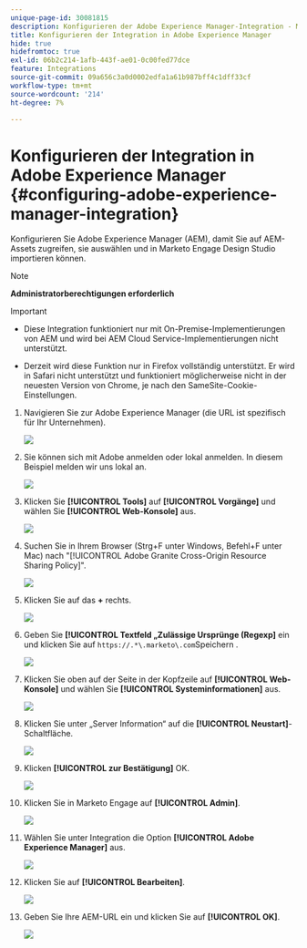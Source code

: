 ```yaml
---
unique-page-id: 30081815
description: Konfigurieren der Adobe Experience Manager-Integration - Marketo-Dokumente - Produktdokumentation
title: Konfigurieren der Integration in Adobe Experience Manager
hide: true
hidefromtoc: true
exl-id: 06b2c214-1afb-443f-ae01-0c00fed77dce
feature: Integrations
source-git-commit: 09a656c3a0d0002edfa1a61b987bff4c1dff33cf
workflow-type: tm+mt
source-wordcount: '214'
ht-degree: 7%

---
```


# Konfigurieren der Integration in Adobe Experience Manager {#configuring-adobe-experience-manager-integration}

Konfigurieren Sie Adobe Experience Manager (AEM), damit Sie auf AEM-Assets zugreifen, sie auswählen und in Marketo Engage Design Studio importieren können.

>[!NOTE]
>
>**Administratorberechtigungen erforderlich**

>[!IMPORTANT]
>
>* Diese Integration funktioniert nur mit On-Premise-Implementierungen von AEM und wird bei AEM Cloud Service-Implementierungen nicht unterstützt.
>
>* Derzeit wird diese Funktion nur in Firefox vollständig unterstützt. Er wird in Safari nicht unterstützt und funktioniert möglicherweise nicht in der neuesten Version von Chrome, je nach den SameSite-Cookie-Einstellungen.

1. Navigieren Sie zur Adobe Experience Manager (die URL ist spezifisch für Ihr Unternehmen).

   ![](assets/one.png)

1. Sie können sich mit Adobe anmelden oder lokal anmelden. In diesem Beispiel melden wir uns lokal an.

   ![](assets/two.png)

1. Klicken Sie **[!UICONTROL Tools]** auf **[!UICONTROL Vorgänge]** und wählen Sie **[!UICONTROL Web-Konsole]** aus.

   ![](assets/2a.png)

1. Suchen Sie in Ihrem Browser (Strg+F unter Windows, Befehl+F unter Mac) nach &quot;[!UICONTROL Adobe Granite Cross-Origin Resource Sharing Policy]&quot;.

   ![](assets/three.png)

1. Klicken Sie auf das **+** rechts.

   ![](assets/four.png)

1. Geben Sie **[!UICONTROL Textfeld „Zulässige Ursprünge (Regexp]** ein und klicken Sie auf `https://.*\.marketo\.com`Speichern **&#x200B;**.

   ![](assets/five-psd.png)

1. Klicken Sie oben auf der Seite in der Kopfzeile auf **[!UICONTROL Web-Konsole]** und wählen Sie **[!UICONTROL Systeminformationen]** aus.

   ![](assets/six.png)

1. Klicken Sie unter „Server Information“ auf die **[!UICONTROL Neustart]**-Schaltfläche.

   ![](assets/seven.png)

1. Klicken **[!UICONTROL zur Bestätigung]** OK.

   ![](assets/eight.png)

1. Klicken Sie in Marketo Engage auf **[!UICONTROL Admin]**.

   ![](assets/nine.png)

1. Wählen Sie unter Integration die Option **[!UICONTROL Adobe Experience Manager]** aus.

   ![](assets/ten.png)

1. Klicken Sie auf **[!UICONTROL Bearbeiten]**.

   ![](assets/eleven.png)

1. Geben Sie Ihre AEM-URL ein und klicken Sie auf **[!UICONTROL OK]**.

   ![](assets/twelve.png)
